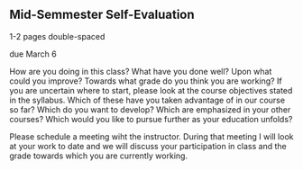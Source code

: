 ## Mid-Semmester Self-Evaluation

1-2 pages double-spaced

due March 6

How are you doing in this class? What have you done well? Upon what could you improve? Towards what grade do you think you are working? If you are uncertain where to start, please look at the course objectives stated in the syllabus. Which of these have you taken advantage of in our course so far? Which do you want to develop? Which are emphasized in your other courses? Which would you like to pursue further as your education unfolds?

Please schedule a meeting wiht the instructor. During that meeting I will look at your work to date and we will discuss your participation in class and the grade towards which you are currently working.
